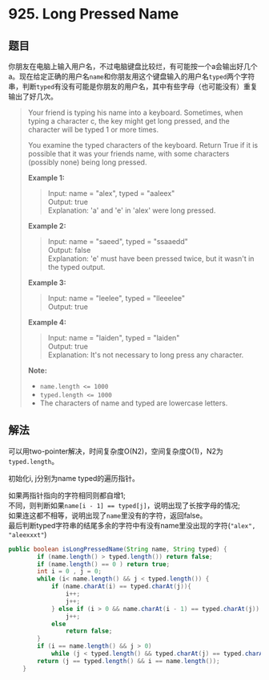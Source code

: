 # 925. Long Pressed Name

## 题目

你朋友在电脑上输入用户名，不过电脑键盘比较烂，有可能按一个a会输出好几个a。现在给定正确的用户名`name`和你朋友用这个键盘输入的用户名`typed`两个字符串，判断`typed`有没有可能是你朋友的用户名，其中有些字母（也可能没有）重复输出了好几次。

>Your friend is typing his name into a keyboard.  Sometimes, when typing a character c, the key might get long pressed, and the character will be typed 1 or more times.
>
>You examine the typed characters of the keyboard.  Return True if it is possible that it was your friends name, with some characters (possibly none) being long pressed.
>
>**Example 1:**
>
>>Input: name = "alex", typed = "aaleex"  
>>Output: true  
>>Explanation: 'a' and 'e' in 'alex' were long pressed.
>
>**Example 2:**
>
>>Input: name = "saeed", typed = "ssaaedd"  
>>Output: false  
>>Explanation: 'e' must have been pressed twice, but it wasn't in the typed output.
>
>**Example 3:**
>
>>Input: name = "leelee", typed = "lleeelee"  
>>Output: true
>
>**Example 4:**
>
>>Input: name = "laiden", typed = "laiden"  
>>Output: true  
>>Explanation: It's not necessary to long press any character.
>
>**Note:**
>
> - `name.length <= 1000`
> - `typed.length <= 1000`
> - The characters of name and typed are lowercase letters.

## 解法

可以用two-pointer解决，时间复杂度O(N2)，空间复杂度O(1)，N2为`typed.length`。

初始化i, j分别为name typed的遍历指针。

如果两指针指向的字符相同则都自增1;  
不同，则判断如果`name[i - 1] == typed[j]`，说明出现了长按字母的情况;  
如果连这都不相等，说明出现了`name`里没有的字符，返回false。  
最后判断typed字符串的结尾多余的字符中有没有name里没出现的字符(`"alex", "aleexxxt"`)

```java
public boolean isLongPressedName(String name, String typed) {
        if (name.length() > typed.length()) return false;
        if (name.length() == 0 ) return true;
        int i = 0 , j = 0;
        while (i< name.length() && j < typed.length()) {
            if (name.charAt(i) == typed.charAt(j)){
                i++;
                j++;
            } else if (i > 0 && name.charAt(i - 1) == typed.charAt(j))
                j++;
            else
                return false;
        }
        if (i == name.length() && j > 0)
            while (j < typed.length() && typed.charAt(j) == typed.charAt(j - 1)) j++;
        return (j == typed.length() && i == name.length());
    }
```
